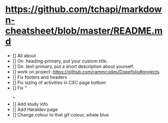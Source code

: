 # https://github.com/tchapi/markdown-cheatsheet/blob/master/README.md

- [] All about
- [] On .heading-primary, put your custom title.
- [] On .text-primary, put a short description about yourself.
- [] work on project: https://github.com/rammcodes/Dopefolio#projects
- [] Fix footers and headers
- [] Fix sizing of activities in CSC page bottom
- [] Fix " <br><br>" 
- [] Add study info
- [] Add Haraldev page
- [] Change colour to that gif colour, whale blue